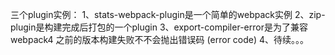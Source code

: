 三个plugin实例：
1、stats-webpack-plugin是一个简单的webpack实例
2、zip-plugin是构建完成后打包的一个plugin
3、export-compiler-error是为了兼容webpack4 之前的版本构建失败不不会抛出错误码 (error code)
4、待续。。。